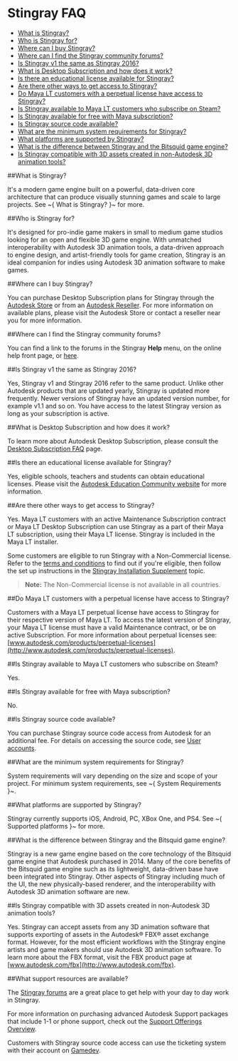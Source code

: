 # Stingray FAQ

- [What is Stingray?](#what-is-stingray)
- [Who is Stingray for?](#who-is-stingray-for)
- [Where can I buy Stingray?](#where-can-i-buy-stingray)
- [Where can I find the Stingray community forums?](#where-can-i-find-the-stingray-community-forums)
- [Is Stingray v1 the same as Stingray 2016?](#is-stingray-v1-the-same-as-stingray-2016)
- [What is Desktop Subscription and how does it work?](#what-is-desktop-subscription-and-how-does-it-work)
- [Is there an educational license available for Stingray?](#is-there-an-educational-license-available-for-stingray)
- [Are there other ways to get access to Stingray?](#are-there-other-ways-to-get-access-to-stingray)
- [Do Maya LT customers with a perpetual license have access to Stingray?](#maya-lt-access)
- [Is Stingray available to Maya LT customers who subscribe on Steam?](#maya-lt-steam)
- [Is Stingray available for free with Maya subscription?](#maya-free)
- [Is Stingray source code available?](#is-stingray-source-code-available)
- [What are the minimum system requirements for Stingray?](#what-are-the-minimum-system-requirements-for-stingray)
- [What platforms are supported by Stingray?](#what-platforms-are-supported-by-stingray)
- [What is the difference between Stingray and the Bitsquid game engine?](#stingray-bitsquid)
- [Is Stingray compatible with 3D assets created in non-Autodesk 3D animation tools?](#stingray-compatibility)

##What is Stingray?

It's a modern game engine built on a powerful, data-driven core architecture that can produce visually stunning games and scale to large projects. See ~{ What is Stingray? }~ for more.

##Who is Stingray for?

It's designed for pro-indie game makers in small to medium game studios looking for an open and flexible 3D game engine. With unmatched interoperability with Autodesk 3D animation tools, a data-driven approach to engine design, and artist-friendly tools for game creation, Stingray is an ideal companion for indies using Autodesk 3D animation software to make games.

##Where can I buy Stingray?

You can purchase Desktop Subscription plans for Stingray through the [Autodesk Store](http://www.autodesk.com/products/stingray/buy) or from an [Autodesk Reseller](http://www.autodesk.com/resellers/locate-a-reseller). For more information on available plans, please visit the Autodesk Store or contact a reseller near you for more information.

##Where can I find the Stingray community forums?

You can find a link to the forums in the Stingray **Help** menu, on the online help front page, or [here](http://www.autodesk.com/stingray-forums).

##Is Stingray v1 the same as Stingray 2016?

Yes, Stingray v1 and Stingray 2016 refer to the same product. Unlike other Autodesk products that are updated yearly, Stingray is updated more frequently. Newer versions of Stingray have an updated version number, for example v1.1 and so on. You have access to the latest Stingray version as long as your subscription is active.

##What is Desktop Subscription and how does it work?

To learn more about Autodesk Desktop Subscription, please consult the [Desktop Subscription FAQ](http://knowledge.autodesk.com/customer-service/account-management/subscription-management/subscription-types/desktop-subscription-1/desktop-subscription-faq) page.

##Is there an educational license available for Stingray?

Yes, eligible schools, teachers and students can obtain educational licenses. Please visit the [Autodesk Education Community website](http://www.autodesk.com/education/home) for more information.

##Are there other ways to get access to Stingray?

Yes. Maya LT customers with an active Maintenance Subscription contract or Maya LT Desktop Subscription can use Stingray as a part of their Maya LT subscription,  using their Maya LT license. Stingray is included in the Maya LT installer.

Some customers are eligible to run Stingray with a Non-Commercial license. Refer to the [terms and conditions](http://www.autodesk.com/company/legal-notices-trademarks/terms-of-service-autodesk360-web-services/autodesk-web-services-entitlements/stingray-startup-license) to find out if you're eligible, then follow the set up instructions in the [Stingray Installation Supplement](http://help.autodesk.com/view/Stingray/ENU/?guid=GUID-2835E17D-888F-459E-A622-0CD8ED983A91) topic.

> **Note:** The Non-Commercial license is not available in all countries.

##Do Maya LT customers with a perpetual license have access to Stingray? <a name="maya-lt-access"></a>

Customers with a Maya LT perpetual license have access to Stingray for their respective version of Maya LT. To access the latest version of Stingray, your Maya LT license must have a valid Maintenance contract, or be on active Subscription. For more information about perpetual licenses see: [www.autodesk.com/products/perpetual-licenses](http://www.autodesk.com/products/perpetual-licenses).

##Is Stingray available to Maya LT customers who subscribe on Steam? <a name="maya-lt-steam"></a>

Yes.

##Is Stingray available for free with Maya subscription? <a name="maya-free"></a>

No.

##Is Stingray source code available?

You can purchase Stingray source code access from Autodesk for an additional fee. For details on accessing the source code, see [User accounts](http://help.autodesk.com/view/Stingray/ENU/?guid=__developer_getting_started_user_accounts_html).

##What are the minimum system requirements for Stingray?

System requirements will vary depending on the size and scope of your project. For minimum system requirements, see ~{ System Requirements }~.

##What platforms are supported by Stingray?

Stingray currently supports iOS, Android, PC, XBox One, and PS4. See ~{ Supported platforms }~ for more.

##What is the difference between Stingray and the Bitsquid game engine? <a name="stingray-bitsquid"></a>

Stingray is a new game engine based on the core technology of the Bitsquid game engine that Autodesk purchased in 2014. Many of the core benefits of the Bitsquid game engine such as its lightweight, data-driven base have been integrated into Stingray. Other aspects of Stingray including much of the UI, the new physically-based renderer, and the interoperability with Autodesk 3D animation software are new.

##Is Stingray compatible with 3D assets created in non-Autodesk 3D animation tools? <a name="stingray-compatibility"></a>

Yes. Stingray can accept assets from any 3D animation software that supports exporting of assets in the Autodesk® FBX® asset exchange format. However, for the most efficient workflows with the Stingray engine artists and game makers should use Autodesk 3D animation software. To learn more about the FBX format, visit the FBX product page at [www.autodesk.com/fbx](http://www.autodesk.com/fbx).

##What support resources are available?

The [Stingray forums](http://www.autodesk.com/stingray-forums) are a great place to get help with your day to day work in Stingray.

For more information on purchasing advanced Autodesk Support packages that include 1-1 or phone support, check out the [Support Offerings Overview](http://www.autodesk.com/support-offerings/overview).

Customers with Stingray source code access can use the ticketing system with their account on [Gamedev](https://gamedev.autodesk.com/tickets).

